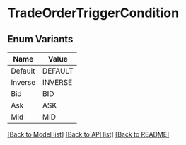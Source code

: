 # TradeOrderTriggerCondition

## Enum Variants

| Name | Value |
|---- | -----|
| Default | DEFAULT |
| Inverse | INVERSE |
| Bid | BID |
| Ask | ASK |
| Mid | MID |


[[Back to Model list]](../README.md#documentation-for-models) [[Back to API list]](../README.md#documentation-for-api-endpoints) [[Back to README]](../README.md)


